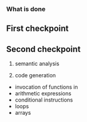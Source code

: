 ### What is done ###

## First checkpoint ##

## Second checkpoint ##

1. semantic analysis

2. code generation
- invocation of functions in
- arithmetic expressions
- conditional instructions
- loops
- arrays